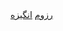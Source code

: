 <html>
  <body>
    <a href="https://ateferahmani.github.io/">رزوم</a>
    <a href="https://ateferahmani.github.io/Ateferahmani77.github.io">انگیزه</a>
    
  </body>
 </html>
  
